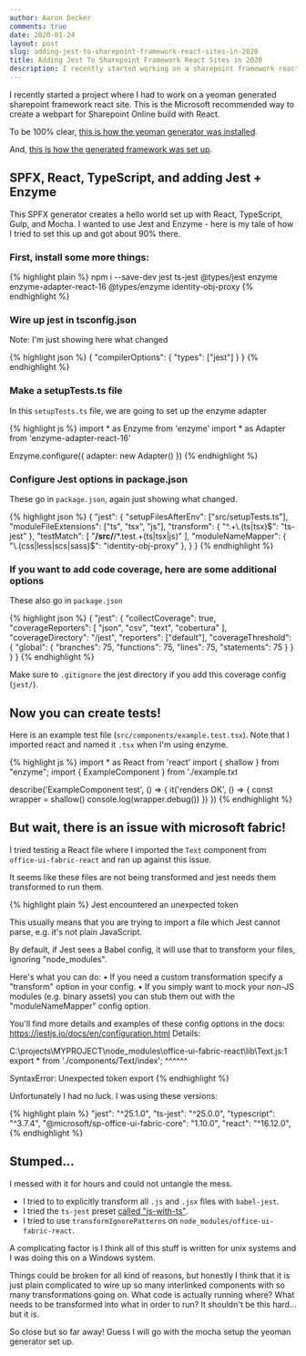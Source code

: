 ```yaml
---
author: Aaron Decker
comments: true
date: 2020-01-24
layout: post
slug: adding-jest-to-sharepoint-framework-react-sites-in-2020
title: Adding Jest To Sharepoint Framework React Sites in 2020
description: I recently started working on a sharepoint framework react site using typescript and I wanted to add Jest tests. Here is how to do it.
---
```


I recently started a project where I had to work on a yeoman generated sharepoint framework react site. This is the Microsoft recommended way to create a webpart for Sharepoint Online build with React. 

To be 100% clear, [this is how the yeoman generator was installed](https://docs.microsoft.com/en-us/sharepoint/dev/spfx/set-up-your-development-environment). 

And, [this is how the generated framework was set up](https://docs.microsoft.com/en-us/sharepoint/dev/spfx/web-parts/get-started/build-a-hello-world-web-part).


## SPFX, React, TypeScript, and adding Jest + Enzyme

This SPFX generator creates a hello world set up with React, TypeScript, Gulp, and Mocha. I wanted to use Jest and Enzyme - here is my tale of how I tried to set this up and got about 90% there. 

### First, install some more things:


{% highlight plain %}
npm i --save-dev jest ts-jest @types/jest enzyme enzyme-adapter-react-16 @types/enzyme identity-obj-proxy
{% endhighlight %}

### Wire up jest in tsconfig.json

Note: I'm just showing here what changed

{% highlight json %}
{
  "compilerOptions": {
    "types": ["jest"]
  }
}
{% endhighlight %}

### Make a setupTests.ts file

In this `setupTests.ts` file, we are going to set up the enzyme adapter

{% highlight js %}
import * as Enzyme from 'enzyme'
import * as Adapter from 'enzyme-adapter-react-16'

Enzyme.configure({
  adapter: new Adapter()
})
{% endhighlight %}


### Configure Jest options in package.json

These go in `package.json`, again just showing what changed.

{% highlight json %}
{
  "jest": {
    "setupFilesAfterEnv": ["<rootDir>src/setupTests.ts"],
    "moduleFileExtensions": ["ts", "tsx", "js"],
    "transform": {
      "^.+\\.(ts|tsx)$": "ts-jest"
    },
    "testMatch": [
      "**/src/**/*.test.+(ts|tsx|js)"
    ],
    "moduleNameMapper": {
      "\\.(css|less|scs|sass)$": "identity-obj-proxy"
    },
  }
}
{% endhighlight %}

### If you want to add code coverage, here are some additional options

These also go in `package.json`

{% highlight json %}
{
  "jest": {
    "collectCoverage": true,
    "coverageReporters": [
      "json", "csv", "text", "cobertura"
    ],
    "coverageDirectory": "<rootDir>/jest",
    "reporters": ["default"],
    "coverageThreshold": {
      "global": {
        "branches": 75,
        "functions": 75,
        "lines": 75,
        "statements": 75
      }
    }
  }
}
{% endhighlight %}

Make sure to `.gitignore` the jest directory if you add this coverage config (`jest/`).

## Now you can create tests!

Here is an example test file (`src/components/example.test.tsx`). Note that I imported react and named it `.tsx` when I'm using enzyme.

{% highlight js %}
import * as React from 'react'
import { shallow } from "enzyme";
import { ExampleComponent } from './example.txt

describe('ExampleComponent test', () => {
  it('renders OK', () => {
    const wrapper = shallow(<ExampleComponent />)
    console.log(wrapper.debug())
  })
})
{% endhighlight %}

## But wait, there is an issue with microsoft fabric!

I tried testing a React file where I imported the `Text` component from `office-ui-fabric-react` and ran up against this issue. 

It seems like these files are not being transformed and jest needs them transformed to run them. 

{% highlight plain %}
Jest encountered an unexpected token

This usually means that you are trying to import a file which Jest cannot parse, e.g. it's not plain JavaScript.

By default, if Jest sees a Babel config, it will use that to transform your files, ignoring "node_modules".

Here's what you can do:
  • If you need a custom transformation specify a "transform" option in your config.
  • If you simply want to mock your non-JS modules (e.g. binary assets) you can stub them out with the "moduleNameMapper" config option.

You'll find more details and examples of these config options in the docs:
https://jestjs.io/docs/en/configuration.html
Details:

C:\projects\MYPROJECT\node_modules\office-ui-fabric-react\lib\Text.js:1
export * from './components/Text/index';
^^^^^^

SyntaxError: Unexpected token export
{% endhighlight %}

Unfortunately I had no luck. I was using these versions:

{% highlight plain %}
"jest": "^25.1.0",
"ts-jest": "^25.0.0",
"typescript": "^3.7.4",
"@microsoft/sp-office-ui-fabric-core": "1.10.0",
"react": "^16.12.0",
{% endhighlight %}

## Stumped...

I messed with it for hours and could not untangle the mess. 

- I tried to to explicitly transform all `.js` and `.jsx` files with `babel-jest`. 
- I tried the `ts-jest` preset [called "js-with-ts"](https://kulshekhar.github.io/ts-jest/user/config/). 
- I tried to use `transformIgnorePatterns` on `node_modules/office-ui-fabric-react`.

A complicating factor is I think all of this stuff is written for unix systems and I was doing this on a Windows system. 

Things could be broken for all kind of reasons, but honestly I think that it is just plain complicated to wire up so many interlinked components with so many transformations going on. What code is actually running where? What needs to be transformed into what in order to run? It shouldn't be this hard... but it is. 

So close but so far away! Guess I will go with the mocha setup the yeoman generator set up. 